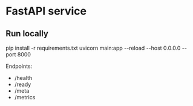 # FastAPI service

## Run locally
pip install -r requirements.txt
uvicorn main:app --reload --host 0.0.0.0 --port 8000

Endpoints:
- /health
- /ready
- /meta
- /metrics
